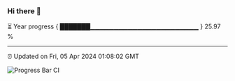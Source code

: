 ### Hi there 👋

⏳ Year progress { ███████▁▁▁▁▁▁▁▁▁▁▁▁▁▁▁▁▁▁▁▁▁▁▁ } 25.97 %

---

⏰ Updated on Fri, 05 Apr 2024 01:08:02 GMT

![Progress Bar CI](https://github.com/liununu/liununu/workflows/Progress%20Bar%20CI/badge.svg)
